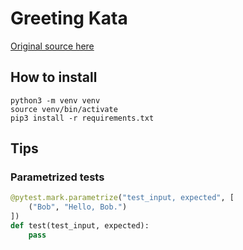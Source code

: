 # Greeting Kata

[Original source here](https://github.com/testdouble/contributing-tests/wiki/Greeting-Kata)

## How to install

```
python3 -m venv venv
source venv/bin/activate
pip3 install -r requirements.txt
``` 

## Tips

### Parametrized tests
```python
@pytest.mark.parametrize("test_input, expected", [
    ("Bob", "Hello, Bob.")
])
def test(test_input, expected):
    pass
```